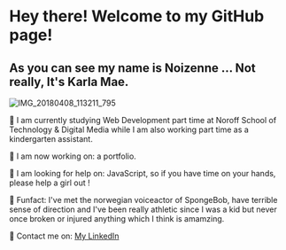 <h1>Hey there! Welcome to my GitHub page!</h1>

<h2>As you can see my name is Noizenne ... Not really, It's Karla Mae.</h2>

![IMG_20180408_113211_795](https://user-images.githubusercontent.com/73695367/171703902-27d35978-d3f8-4d2a-860c-573fd5827ba8.jpg)

:gem: I am currently studying Web Development part time at Noroff School of Technology & Digital Media while I am also working part time as a kindergarten assistant.

:gem: I am now working on: a portfolio.

:gem: I am looking for help on: JavaScript, so if you have time on your hands, please help a girl out ! 

:gem: Funfact: I've met the norwegian voiceactor of SpongeBob, have terrible sense of direction and I've been really athletic since I was a kid but never once broken or injured anything which I think is amamzing.

:gem: Contact me on: [My LinkedIn](https://www.linkedin.com/in/karla-mae-rabe-71b1351b5)
